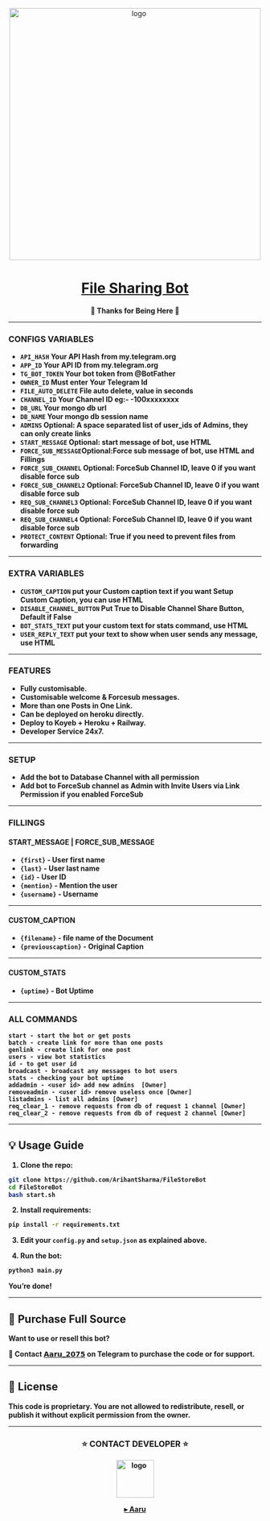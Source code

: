 <p align="center">
  <img src="https://envs.sh/IZE.jpg" alt="logo" width="500" />
</p>

<h1 align="center">
 <b><a href="https://t.me/Manga_Campus" target="/blank"> File Sharing Bot </a></>
</h1>

<p align="center">🩵 Thanks for Being Here 🩵</p>

---

### CONFIGS VARIABLES

* `API_HASH` Your API Hash from my.telegram.org
* `APP_ID` Your API ID from my.telegram.org
* `TG_BOT_TOKEN` Your bot token from @BotFather
* `OWNER_ID` Must enter Your Telegram Id
* `FILE_AUTO_DELETE` File auto delete, value in seconds
* `CHANNEL_ID` Your Channel ID eg:- -100xxxxxxxx
* `DB_URL` Your mongo db url
* `DB_NAME` Your mongo db session name
* `ADMINS` Optional: A space separated list of user_ids of Admins, they can only create links
* `START_MESSAGE` Optional: start message of bot, use HTML
* `FORCE_SUB_MESSAGE`Optional:Force sub message of bot, use HTML and Fillings
* `FORCE_SUB_CHANNEL` Optional: ForceSub Channel ID, leave 0 if you want disable force sub
* `FORCE_SUB_CHANNEL2` Optional: ForceSub Channel ID, leave 0 if you want disable force sub
* `REQ_SUB_CHANNEL3` Optional: ForceSub Channel ID, leave 0 if you want disable force sub
* `REQ_SUB_CHANNEL4` Optional: ForceSub Channel ID, leave 0 if you want disable force sub
* `PROTECT_CONTENT` Optional: True if you need to prevent files from forwarding

---

### EXTRA VARIABLES

* `CUSTOM_CAPTION` put your Custom caption text if you want Setup Custom Caption, you can use HTML
* `DISABLE_CHANNEL_BUTTON` Put True to Disable Channel Share Button, Default if False
* `BOT_STATS_TEXT` put your custom text for stats command, use HTML
* `USER_REPLY_TEXT` put your text to show when user sends any message, use HTML

---

### FEATURES
- Fully customisable.
- Customisable welcome & Forcesub messages.
- More than one Posts in One Link.
- Can be deployed on heroku directly.
- Deploy to Koyeb + Heroku + Railway.
- Developer Service 24x7.

---

### SETUP

- Add the bot to Database Channel with all permission
- Add bot to ForceSub channel as Admin with Invite Users via Link Permission if you enabled ForceSub

---

### FILLINGS
#### START_MESSAGE | FORCE_SUB_MESSAGE

* `{first}` - User first name
* `{last}` - User last name
* `{id}` - User ID
* `{mention}` - Mention the user
* `{username}` - Username

---

#### CUSTOM_CAPTION

* `{filename}` - file name of the Document
* `{previouscaption}` - Original Caption

---

#### CUSTOM_STATS

* `{uptime}` - Bot Uptime

---

### ALL COMMANDS

```
start - start the bot or get posts
batch - create link for more than one posts
genlink - create link for one post
users - view bot statistics
id - to get user id
broadcast - broadcast any messages to bot users
stats - checking your bot uptime
addadmin - <user id> add new admins  [Owner]
removeadmin - <user id> remove useless once [Owner]
listadmins - list all admins [Owner]
req_clear_1 - remove requests from db of request 1 channel [Owner]
req_clear_2 - remove requests from db of request 2 channel [Owner]
```

---

## 💡 Usage Guide

1. **Clone the repo**:

```bash
git clone https://github.com/ArihantSharma/FileStoreBot
cd FileStoreBot
bash start.sh
```

2. **Install requirements**:

```bash
pip install -r requirements.txt
```

3. **Edit your `config.py`** and `setup.json` as explained above.

4. **Run the bot**:

```bash
python3 main.py
```

You’re done!

---

## 🛒 Purchase Full Source

Want to use or resell this bot?

📩 **Contact [𝗔𝗮𝗿𝘂_𝟮𝟬𝟳𝟱](https://t.me/aaru_2075) on Telegram** to purchase the code or for support.

---

## 📜 License

This code is proprietary. You are not allowed to redistribute, resell, or publish it without explicit permission from the owner.

---

### <h3 align="center">⭐ CONTACT DEVELOPER ⭐</h3>

<p align="center">
  <img src="https://envs.sh/I56.jpg" alt="logo" width="75"" />
</p>

<p align="center">
  <a href="https://t.me/aaru_2075">▸ Aaru</a>
</p>


